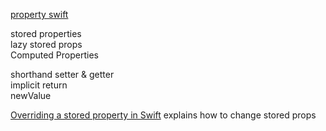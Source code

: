 [property swift](https://docs.swift.org/swift-book/LanguageGuide/Properties.html)  

stored properties  
lazy stored props  
Computed Properties  

shorthand setter & getter  
implicit return  
newValue

[Overriding a stored property in Swift](https://stackoverflow.com/questions/26691935/overriding-a-stored-property-in-swift)
explains how to change stored props
